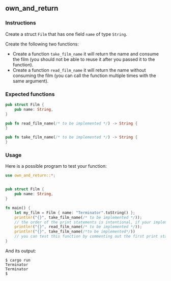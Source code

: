 ## own_and_return

### Instructions

Create a struct `Film` that has one field `name` of type `String`.

Create the following two functions:

- Create a function `take_film_name` it will return the name and consume the film (you should not be able to reuse it after you passed it to the function).
- Create a function `read_film_name` it will return the name without consuming the film (you can call the function multiple times with the same argument).

### Expected functions

```rust
pub struct Film {
    pub name: String,
}

pub fn read_film_name(/* to be implemented */) -> String {
}

pub fn take_film_name(/* to be implemented */) -> String {
}


```

### Usage

Here is a possible program to test your function:

```rust
use own_and_return::*;


pub struct Film {
    pub name: String,
}

fn main() {
    let my_film = Film { name: "Terminator".toString() };
    println!("{}", take_film_name(/* to be implemented */));
    // the order of the print statements is intentional, if your implementation is correct, you should have a compile error because my_film was consumed
    println!("{}", read_film_name(/* to be implemented */));
    println!("{}", take_film_name(/*to be implemented*/))
    // you can test this function by commenting out the first print statement, you should see the expected output without errors in this case
}
```

And its output:

```console
$ cargo run
Terminator
Terminator
$
```
